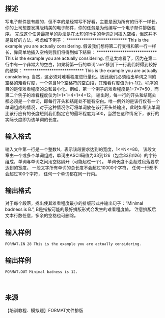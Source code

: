 ## 描述

写电子邮件是有趣的，但不幸的是经常写不好看，主要是因为所有的行不一样长，你的上司想要发排版精美的电子邮件，你的任务是为他编写一个电子邮件排版程序。 完成这个任务最简单的办法是在太短的行中的单词之间插入空格，但这并不是最好的方法，考虑如下例子： **************************** This is the example you are actually considering. 假设我们想将第二行变得和第一行一样长，靠简单地插入空格则我们将得到如下结果： **************************** This is the example you are actually considering. 但这太难看了，因为在第二行中有一个非常大的空白，如果将第一行的单词“are”移到下一行我们将得到较好的结果： **************************** This is the example you are actually considering. 当然，这必须对难看程度进行量化。因此我们必须给出单词之间的空格的难看程度，一个包含N个空格符的空白段，其难看程度值为(n-1)2，程序的目的是使难看程度的总和最小化。例如，第一个例子的难看程度是1+7*7=50，而第二个例子的难看程度仅为1+1+1+4+1+4=12。 输出时，每一行的开头和结尾处都必须是一个单词，即每行开头和结尾处不能有空白。唯一例外的是该行仅有一个单词组成的情况，对于这种情况你可将单词放在该行开头处输出，此时如果该单词比该行应有的长度短则我们指定它的最坏程度为500，当然在这种情况下，该行的实际长度即为该单词的长度。 

## 输入格式

输入文件第一行是一个整数N，表示该段要求达到的宽度，1<=N<=80。 该段文章由一个或多个单词组成，单词由ASCII码值为33到126（包含33和126）的字符组成，单词与单词之间用空格隔开（可能超过一个）。 单词长度不会超过段落要求达到的宽度。 一段文字所有单词的总长度不会超过10000个字符， 任何一行都不会超过100个字符， 任何一个单词都在同一行内。

## 输出格式

对于每个段落，找出使其难看程度最小的排版形式并输出句子：“Minimal badness is B.”, B是指按可能的最好排版形式会发生的难看程度值。 注意排版后文本行数任意，多余的空格也可删除。

## 输入样例

```plaintext
FORMAT.IN 28 This is the example you are actually considering. 
```

## 输出样例

```plaintext
FORMAT.OUT Minimal badness is 12. 
```



 

## 来源

【培训教程．模拟题】FORMAT文件排版

